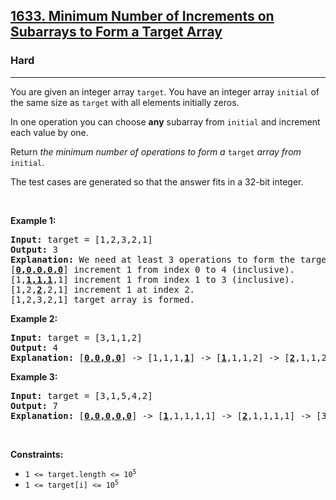 <h2><a href="https://leetcode.com/problems/minimum-number-of-increments-on-subarrays-to-form-a-target-array">1633. Minimum Number of Increments on Subarrays to Form a Target Array</a></h2><h3>Hard</h3><hr><p>You are given an integer array <code>target</code>. You have an integer array <code>initial</code> of the same size as <code>target</code> with all elements initially zeros.</p>

<p>In one operation you can choose <strong>any</strong> subarray from <code>initial</code> and increment each value by one.</p>

<p>Return <em>the minimum number of operations to form a </em><code>target</code><em> array from </em><code>initial</code>.</p>

<p>The test cases are generated so that the answer fits in a 32-bit integer.</p>

<p>&nbsp;</p>
<p><strong class="example">Example 1:</strong></p>

<pre>
<strong>Input:</strong> target = [1,2,3,2,1]
<strong>Output:</strong> 3
<strong>Explanation:</strong> We need at least 3 operations to form the target array from the initial array.
[<strong><u>0,0,0,0,0</u></strong>] increment 1 from index 0 to 4 (inclusive).
[1,<strong><u>1,1,1</u></strong>,1] increment 1 from index 1 to 3 (inclusive).
[1,2,<strong><u>2</u></strong>,2,1] increment 1 at index 2.
[1,2,3,2,1] target array is formed.
</pre>

<p><strong class="example">Example 2:</strong></p>

<pre>
<strong>Input:</strong> target = [3,1,1,2]
<strong>Output:</strong> 4
<strong>Explanation:</strong> [<strong><u>0,0,0,0</u></strong>] -&gt; [1,1,1,<strong><u>1</u></strong>] -&gt; [<strong><u>1</u></strong>,1,1,2] -&gt; [<strong><u>2</u></strong>,1,1,2] -&gt; [3,1,1,2]
</pre>

<p><strong class="example">Example 3:</strong></p>

<pre>
<strong>Input:</strong> target = [3,1,5,4,2]
<strong>Output:</strong> 7
<strong>Explanation:</strong> [<strong><u>0,0,0,0,0</u></strong>] -&gt; [<strong><u>1</u></strong>,1,1,1,1] -&gt; [<strong><u>2</u></strong>,1,1,1,1] -&gt; [3,1,<strong><u>1,1,1</u></strong>] -&gt; [3,1,<strong><u>2,2</u></strong>,2] -&gt; [3,1,<strong><u>3,3</u></strong>,2] -&gt; [3,1,<strong><u>4</u></strong>,4,2] -&gt; [3,1,5,4,2].
</pre>

<p>&nbsp;</p>
<p><strong>Constraints:</strong></p>

<ul>
	<li><code>1 &lt;= target.length &lt;= 10<sup>5</sup></code></li>
	<li><code>1 &lt;= target[i] &lt;= 10<sup>5</sup></code></li>
</ul>
